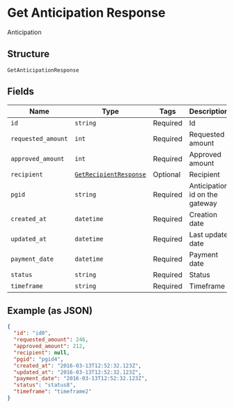 
# Get Anticipation Response

Anticipation

## Structure

`GetAnticipationResponse`

## Fields

| Name | Type | Tags | Description |
|  --- | --- | --- | --- |
| `id` | `string` | Required | Id |
| `requested_amount` | `int` | Required | Requested amount |
| `approved_amount` | `int` | Required | Approved amount |
| `recipient` | [`GetRecipientResponse`](../../doc/models/get-recipient-response.md) | Optional | Recipient |
| `pgid` | `string` | Required | Anticipation id on the gateway |
| `created_at` | `datetime` | Required | Creation date |
| `updated_at` | `datetime` | Required | Last update date |
| `payment_date` | `datetime` | Required | Payment date |
| `status` | `string` | Required | Status |
| `timeframe` | `string` | Required | Timeframe |

## Example (as JSON)

```json
{
  "id": "id0",
  "requested_amount": 246,
  "approved_amount": 212,
  "recipient": null,
  "pgid": "pgid4",
  "created_at": "2016-03-13T12:52:32.123Z",
  "updated_at": "2016-03-13T12:52:32.123Z",
  "payment_date": "2016-03-13T12:52:32.123Z",
  "status": "status8",
  "timeframe": "timeframe2"
}
```


